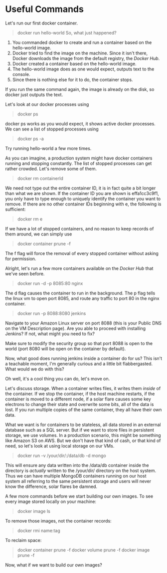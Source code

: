 # Useful Commands

Let's run our first docker container.
> docker run hello-world
So, what just happened?

1. You commanded docker to create and run a container based on the hello-world image.
2. Docker tried to find the image on the machine.  Since it isn't there, Docker downloads the image from the default registry, the *Docker Hub*.
3. Docker created a container based on the hello-world image.
4. The hello-world image does as one would expect, outputs text to the console.
5. Since there is nothing else for it to do, the container stops. 

If you run the same command again, the image is already on the disk, so docker just outputs the text.

Let's look at our docker processes using
> docker ps
 
docker ps works as you would expect, it shows active docker processes.  We can see a list of stopped processes using 
> docker ps -a

Try running hello-world a few more times.

As you can imagine, a production system might have docker containers running and stopping constantly.  The list of stopped processes can get rather crowded.  Let's remove some of them.
> docker rm containerId

We need not type out the entire container ID, it is in fact quite a bit longer than what we are shown.  If the container ID you are shown is effa1cc3c9f1, you only have to type enough to uniquely identify the container you want to remove.  If there are no other container IDs beginning with e, the following is sufficient:
> docker rm e

If we have a lot of stopped containers, and no reason to keep records of them around, we can simply use
> docker container prune -f

The f flag will force the removal of every stopped container without asking for permission.

Alright, let's run a few more containers available on the *Docker Hub* that we've seen before.
> docker run -d -p 8085:80 nginx

The d flag causes the container to run in the background.  The p flag tells the linux vm to open port 8085, and route any traffic to port 80 in the nginx container.

> docker run -p 8088:8080 jenkins

Navigate to your Amazon Linux server on port 8088 (this is your Public DNS on the VM Description page).  Are you able to proceed with installing Jenkins?  If not, what might you need to fix?

Make sure to modify the security group so that port 8088 is open to the world (port 8080 will be open on the container by default).

Now, what good does running jenkins inside a container do for us?  This isn't a teachable moment, I'm generally curious and a little bit flabbergasted.  What would we do with this?

Oh well, it's a cool thing you can do, let's move on.

Let's discuss storage.  When a container writes files, it writes them *inside* of the container.  If we stop the container, if the host machine restarts, if the container is moved to a different node, if a solar flare causes some key electrons to change their state and overwrite some bits, all of the data is lost.  If you run multiple copies of the same container, they all have their own data.

What we want is for containers to be stateless, all data stored in an external database such as a SQL server. But if we want to store files in persistent storage, we use volumes.  In a production scenario, this might be something like Amazon S3 on AWS.  But we don't have that kind of cash, or that kind of need, so let's look at using local storage on our VMs.
> docker run -v /your/dir/:/data/db -d mongo

This will ensure any data written into the /data/db container inside the directory is *actually* written to the /your/dir/ directory on the host system.  Thus we can have multiple MongoDB containers running on our host system all referring to the same persistent storage and users will never know the difference, solar flares be damned.

A few more commands before we start building our own images. To see every image stored locally on your machine: 
> docker image ls
 
To remove those images, not the container records:
> docker rmi name:tag

To reclaim space:
> docker container prune -f
> docker volume prune -f
> docker image prune -f

Now, what if we want to build our own images?

